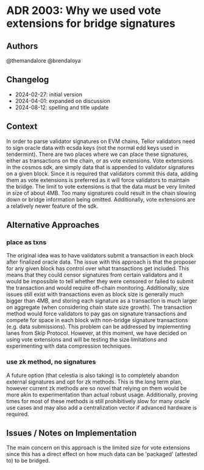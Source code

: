 # ADR 2003: Why we used vote extensions for bridge signatures

## Authors

@themandalore
@brendaloya

## Changelog

- 2024-02-27: initial version
- 2024-04-01: expanded on discussion
- 2024-08-12: spelling and title update

## Context

In order to parse validator signatures on EVM chains, Tellor validators need to sign oracle data with ecsda keys (not the normal edd keys used in tendermint). There are two places where we can place these signatures, either as transactions on the chain, or as vote extensions. Vote extensions in the cosmos sdk, are simply data that is appended to validator signatures on a given block. Since it is required that validators commit this data, adding them as vote extensions is preferred as it will force validators to maintain the bridge. The limit to vote extensions is that the data must be very limited in size of about 4MB. Too many signatures could result in the chain slowing down or bridge information being omitted. Additionally, vote extensions are a relatively newer feature of the sdk.  

## Alternative Approaches

### place as txns

The original idea was to have validators submit a transaction in each block after finalized oracle data. The issue with this approach is that the proposer for any given block has control over what transactions get included. This means that they could censor signatures from certain validators and it would be impossible to tell whether they were censored or failed to submit the transaction and would require off-chain monitoring. Additionally, size issues still exist with transactions even as block size is generally much bigger than 4MB, and storing each signature as a transaction is much larger on aggregate (when considering chain state size growth). The transaction method would force validators to pay gas on signature transactions and compete for space in each block with non-bridge signature transactions (e.g. data submissions). This problem can be addressed by implementing lanes from Skip Protocol. However, at this moment, we have decided on using vote extensions and will be testing the size limitations and experimenting with data compression techniques. 

### use zk method, no signatures

A future option (that celestia is also taking) is to completely abandon external signatures and opt for zk methods. This is the long term plan, however current zk methods are so novel that relying on them would be more akin to experimentation than actual robust usage. Additionally, proving times for most of these methods is still prohibitively slow for many oracle use cases and may also add a centralization vector if advanced hardware is required.  

## Issues / Notes on Implementation

The main concern on this approach is the limited size for vote extensions since this has a direct effect on how much data can be 'packaged' (attested to) to be bridged.



